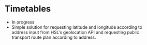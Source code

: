 # Timetables

- In progress
- Simple solution for requesting latitude and longitude according to address input from HSL's geolocation API and requesting public transport route plan according to address.
